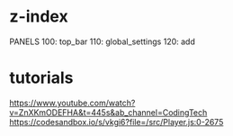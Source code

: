 # z-index

PANELS
100: top_bar
110: global_settings
120: add

# tutorials

https://www.youtube.com/watch?v=ZnXKmODEFHA&t=445s&ab_channel=CodingTech
https://codesandbox.io/s/vkgi6?file=/src/Player.js:0-2675